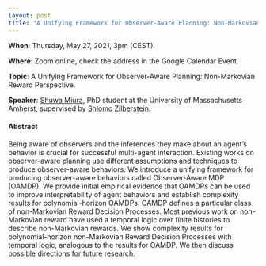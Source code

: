 ```yaml
---
layout: post
title: "A Unifying Framework for Observer-Aware Planning: Non-Markovian Reward Perspective"
---
```

**When**:  Thursday, May 27, 2021, 3pm (CEST).

**Where**: Zoom online, check the address in the Google Calendar Event.

**Topic**: A Unifying Framework for Observer-Aware Planning: Non-Markovian Reward Perspective.

**Speaker**: [Shuwa Miura](https://orcid.org/0000-0001-8970-2428), PhD student at the University of Massachusetts
Amherst, supervised by [Shlomo Zilberstein](https://groups.cs.umass.edu/shlomo/).

#### Abstract

Being aware of observers and the inferences they make about an agent’s behavior is crucial for successful multi-agent
interaction. Existing works on observer-aware planning use different assumptions and techniques to produce
observer-aware behaviors. We introduce a unifying framework for producing observer-aware behaviors called Observer-Aware
MDP (OAMDP). We provide initial empirical evidence that OAMDPs can be used to improve interpretability of agent
behaviors and establish complexity results for polynomial-horizon OAMDPs. OAMDP defines a particular class of
non-Markovian Reward Decision Processes. Most previous work on non-Markovian reward have used a temporal logic over
finite histories to describe non-Markovian rewards. We show complexity results for polynomial-horizon non-Markovian
Reward Decision Processes with temporal logic, analogous to the results for OAMDP. We then discuss possible directions
for future research.

